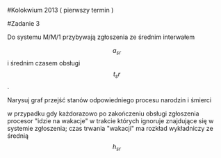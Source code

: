 #Kolokwium 2013 ( pierwszy termin )

#Zadanie 3

Do systemu M/M/1 przybywają zgłoszenia ze średnim interwałem 

$$ a_{sr} $$ i średnim czasem obsługi $$ t_sr $$.

Narysuj graf przejść stanów odpowiedniego procesu narodzin i śmierci

w przypadku gdy każdorazowo po zakończeniu obsługi zgłoszenia procesor "idzie na wakacje" w trakcie których ignoruje znajdujące się w systemie zgłoszenia;
czas trwania "wakacji" ma rozkład wykładniczy ze średnią $$ h_{sr} $$
